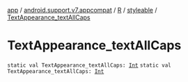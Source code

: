 [app](../../../index.md) / [android.support.v7.appcompat](../../index.md) / [R](../index.md) / [styleable](index.md) / [TextAppearance_textAllCaps](./-text-appearance_text-all-caps.md)

# TextAppearance_textAllCaps

`static val TextAppearance_textAllCaps: `[`Int`](https://kotlinlang.org/api/latest/jvm/stdlib/kotlin/-int/index.html)
`static val TextAppearance_textAllCaps: `[`Int`](https://kotlinlang.org/api/latest/jvm/stdlib/kotlin/-int/index.html)